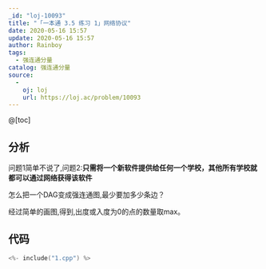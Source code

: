 ```yaml
---
_id: "loj-10093"
title: "「一本通 3.5 练习 1」网络协议"
date: 2020-05-16 15:57
update: 2020-05-16 15:57
author: Rainboy
tags:
  - 强连通分量
catalog: 强连通分量
source: 
  - 
    oj: loj
    url: https://loj.ac/problem/10093
---
```



@[toc]
## 分析

问题1简单不说了,问题2:**只需将一个新软件提供给任何一个学校，其他所有学校就都可以通过网络获得该软件**

怎么把一个DAG变成强连通图,最少要加多少条边？

经过简单的画图,得到,出度或入度为0的点的数量取max。


## 代码

```c
<%- include("1.cpp") %>
```
